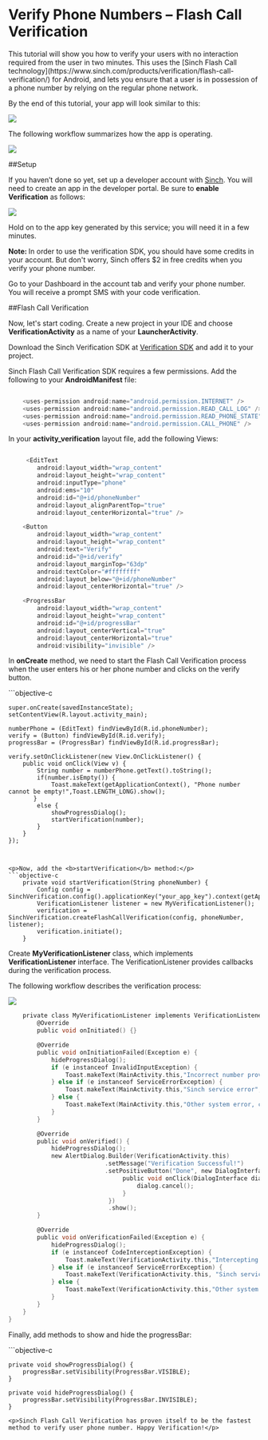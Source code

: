 <h1>Verify Phone Numbers – Flash Call Verification</h1>

<p>This tutorial will show you how to verify your users with no interaction required from the user in two minutes. This uses the [Sinch Flash Call technology](https://www.sinch.com/products/verification/flash-call-verification/) for Android, and lets you ensure that a user is in possession of a phone number by relying on the regular phone network.</p>
<p>By the end of this tutorial, your app will look similar to this:</p>
<img src="images/overview.png" >
<p>The following workflow summarizes how the app is operating.</p>
<img src="images/workflow.png" align="middle" >

##Setup

<p>If you haven’t done so yet, set up a developer account with <a href="https://www.sinch.com/dashboard/#/signup">Sinch</a>. You will need to create an app in the developer portal. Be sure to <b>enable Verification</b> as follows:</p>
<img src="images/enableVerification.PNG" align="middle" >
<p>Hold on to the app key generated by this service; you will need it in a few minutes.</p>
<b>Note: </b>In order to use the verification SDK, you should have some credits in your account. But don't worry, Sinch offers $2 in free credits when you verify your phone number.
<p>Go to your Dashboard in the account tab and verify your phone number. You will receive a prompt SMS with your code verification.</p>

##Flash Call Verification

<p>Now, let's start coding. Create a new project in your IDE and choose <b>VerificationActivity</b> as a name of your <b>LauncherActivity</b>.</p>
<p>Download the Sinch Verification SDK at <a href="http://www.sinch.com/android-verification-sdk">Verification SDK</a> and add it to your project.</p> 
<p>Sinch Flash Call Verification SDK requires a few permissions. Add the following to your <b>AndroidManifest</b> file:</p>

```objective-c

	<uses-permission android:name="android.permission.INTERNET" />
    <uses-permission android:name="android.permission.READ_CALL_LOG" />
    <uses-permission android:name="android.permission.READ_PHONE_STATE" />
    <uses-permission android:name="android.permission.CALL_PHONE" />
````

<p>In your <b>activity_verification</b> layout file, add the following Views:</p>

```objective-c

	 <EditText
        android:layout_width="wrap_content"
        android:layout_height="wrap_content"
        android:inputType="phone"
        android:ems="10"
        android:id="@+id/phoneNumber"
        android:layout_alignParentTop="true"
        android:layout_centerHorizontal="true" />

    <Button
        android:layout_width="wrap_content"
        android:layout_height="wrap_content"
        android:text="Verify"
        android:id="@+id/verify"
        android:layout_marginTop="63dp"
        android:textColor="#ffffffff"
        android:layout_below="@+id/phoneNumber"
        android:layout_centerHorizontal="true" />

    <ProgressBar
        android:layout_width="wrap_content"
        android:layout_height="wrap_content"
        android:id="@+id/progressBar"
        android:layout_centerVertical="true"
        android:layout_centerHorizontal="true"
        android:visibility="invisible" />
````

<p>In <b>onCreate</b> method, we need to start the Flash Call Verification process when the user enters his or her phone number and clicks on the verify button.</p>
```objective-c

	super.onCreate(savedInstanceState);
    setContentView(R.layout.activity_main);

    numberPhone = (EditText) findViewById(R.id.phoneNumber);
    verify = (Button) findViewById(R.id.verify);
    progressBar = (ProgressBar) findViewById(R.id.progressBar);

    verify.setOnClickListener(new View.OnClickListener() {
        public void onClick(View v) {
            String number = numberPhone.getText().toString();
            if(number.isEmpty()) {
                Toast.makeText(getApplicationContext(), "Phone number cannot be empty!",Toast.LENGTH_LONG).show();
           }
            else {
                showProgressDialog();
                startVerification(number);
            }
        }
    });
````


<p>Now, add the <b>startVerification</b> method:</p>
```objective-c
	private void startVerification(String phoneNumber) {
        Config config = SinchVerification.config().applicationKey("your_app_key").context(getApplicationContext()).build();
        VerificationListener listener = new MyVerificationListener();
        verification = SinchVerification.createFlashCallVerification(config, phoneNumber, listener);
        verification.initiate();
    }
````

<p>Create <b>MyVerificationListener</b> class, which implements <b>VerificationListener</b> interface. The VerificationListener provides callbacks during the verification process.</p>
<p>The following workflow describes the verification process:</p>
<img src="images/verificationListener.png" align="middle" >

```objective-c
	private class MyVerificationListener implements VerificationListener {
        @Override
        public void onInitiated() {}

        @Override
        public void onInitiationFailed(Exception e) {
            hideProgressDialog();
            if (e instanceof InvalidInputException) {
            	Toast.makeText(MainActivity.this,"Incorrect number provided",Toast.LENGTH_LONG).show();
            } else if (e instanceof ServiceErrorException) {
            	Toast.makeText(MainActivity.this,"Sinch service error",Toast.LENGTH_LONG).show();
            } else {
            	Toast.makeText(MainActivity.this,"Other system error, check your network state", Toast.LENGTH_LONG).show();
            }
        }

        @Override
        public void onVerified() {
            hideProgressDialog();
            new AlertDialog.Builder(VerificationActivity.this)
                           .setMessage("Verification Successful!")
                           .setPositiveButton("Done", new DialogInterface.OnClickListener() {
                                public void onClick(DialogInterface dialog, int whichButton) {
                                    dialog.cancel();
                                }
                            })
                            .show();
        }

        @Override
        public void onVerificationFailed(Exception e) {
            hideProgressDialog();
            if (e instanceof CodeInterceptionException) {
                Toast.makeText(VerificationActivity.this,"Intercepting the verification call automatically failed",Toast.LENGTH_LONG).show();
            } else if (e instanceof ServiceErrorException) {
                Toast.makeText(VerificationActivity.this, "Sinch service error",Toast.LENGTH_LONG).show();
            } else {
                Toast.makeText(VerificationActivity.this,"Other system error, check your network state", Toast.LENGTH_LONG).show();
            }
        }
    }
}
````

<p>Finally, add methods to show and hide the progressBar:</p>
```objective-c
	
    private void showProgressDialog() {
        progressBar.setVisibility(ProgressBar.VISIBLE);
    }

    private void hideProgressDialog() {
        progressBar.setVisibility(ProgressBar.INVISIBLE);
    }
````
<p>Sinch Flash Call Verification has proven itself to be the fastest method to verify user phone number. Happy Verification!</p>
